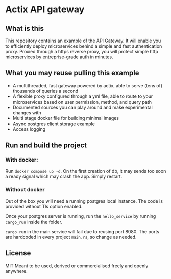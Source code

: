 # Actix API gateway


## What is this

This repository contains an example of the API Gateway. It will enable you to efficiently deploy microservices behind a simple and fast authentication proxy.
Proxied through a https reverse proxy, you will protect simple http microservices by entreprise-grade auth in minutes.

## What you may reuse pulling this example

- A multithreaded, fast gateway powered by actix, able to serve (tens of) thousands of queries a second
- A flexible proxy configured through a yml file, able to route to your microservices based on user permission, method, and query path
- Documented sources you can play around and make experimental changes with
- Multi stage docker file for building minimal images
- Async postgres client storage example
- Access logging

## Run and build the project

### With docker:

Run `docker compose up -d`. On the first creation of db, it may sends too soon a ready signal which may crash the app. Simply restart.

### Without docker

Out of the box you will need a running postgres local instance. The code is provided without Tls option enabled. 

Once your postgres server is running, run the `hello_service` by running `cargo_run` inside the folder.

`cargo run` in the main service will fail due to reusing port 8080. The ports are hardcoded in every project `main.rs`, so change as needed.

## License
MIT
Meant to be used, derived or commercialised freely and openly anywhere.